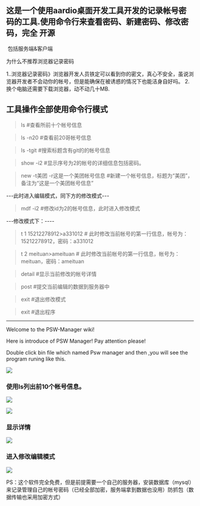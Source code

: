 
## 这是一个使用aardio桌面开发工具开发的记录帐号密码的工具.使用命令行来查看密码、新建密码、修改密码，完全 开源
 包括服务端&客户端
 
为什么不推荐浏览器记录密码

1..浏览器记录密码》浏览器开发人员铁定可以看到你的密文，真心不安全，虽说浏览器开发者不会动你的帐号，但是能确保在被诱惑的情况下也能洁身自好吗。
2.换个电脑还需要下载浏览器，动不动几十MB.





## 工具操作全部使用命令行模式


>ls   #查看所前十个帐号信息

>ls -n20  #查看前20哥帐号信息

> ls -tgit  #搜索标题含有git的的帐号信息

>show -i2   #显示序号为2的帐号的详细信息包括密码。

>new -t美团 -r这是一个美团帐号信息      #新建一个帐号信息，标题为“美团”，备注为“这是一个美团帐号信息”

---此时进入编辑模式，同下方的修改模式---



>mdf -i2    #修改id为2的帐号信息，此时进入修改模式

---修改模式下：----

>t  1   15212278912>a331012    # 此时修改当前帐号的第一行信息，帐号为：15212278912，密码：a331012

>t  2   meituan>ameituan    # 此时修改当前帐号的第一行信息，帐号为：meituan，密码：ameituan

>detail    #显示当前修改的帐号详情

>post  #提交当前编辑的数据到服务器中

>exit   #退出修改模式




>exit   #退出程序

----

Welcome to the PSW-Manager wiki!

Here is introduce of PSW Manager! Pay attention please!

Double click bin file which named Psw manager and then ,you will see the program runing like this.

![](https://raw.githubusercontent.com/rhettli/PSW-Manager/master/pic/0.png)

### 使用ls列出前10个帐号信息。
![](https://raw.githubusercontent.com/rhettli/PSW-Manager/master/pic/1.png)

![](https://raw.githubusercontent.com/rhettli/PSW-Manager/master/pic/2.png)

### 显示详情
![](https://raw.githubusercontent.com/rhettli/PSW-Manager/master/pic/3.png)

### 进入修改编辑模式
![](https://raw.githubusercontent.com/rhettli/PSW-Manager/master/pic/4.png)


PS：这个软件完全免费，但是前提需要一个自己的服务器，安装数据库（mysql）来记录管理自己的帐号密码（已经全部加密，服务端拿到数据也没用）防抓包（数据传输也采用加密方式）
